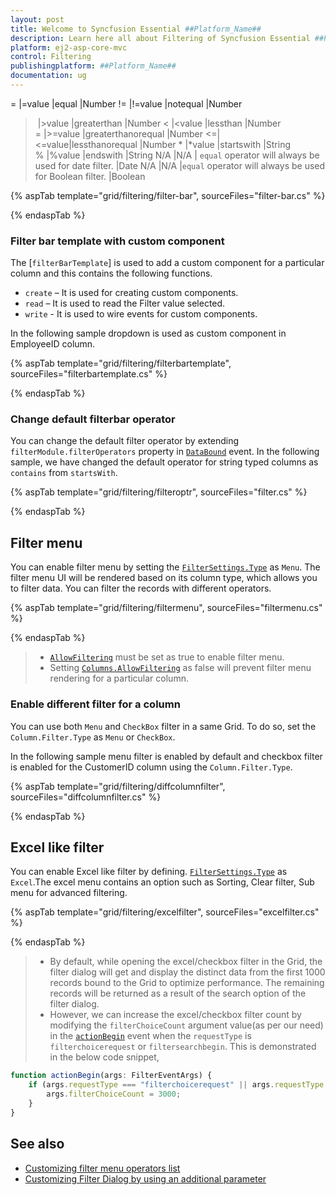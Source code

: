 ```yaml
---
layout: post
title: Welcome to Syncfusion Essential ##Platform_Name##
description: Learn here all about Filtering of Syncfusion Essential ##Platform_Name## widgets based on HTML5 and jQuery.
platform: ej2-asp-core-mvc
control: Filtering
publishingplatform: ##Platform_Name##
documentation: ug
---
```


= |=value |equal |Number
!= |!=value |notequal |Number
> |>value |greaterthan |Number
< |<value |lessthan |Number
>= |>=value |greaterthanorequal |Number
<=|<=value|lessthanorequal |Number
* |*value |startswith |String
% |%value |endswith |String
N/A |N/A | `equal` operator will always be used for date filter. |Date
N/A |N/A |`equal` operator will always be used for Boolean filter. |Boolean

{% aspTab template="grid/filtering/filter-bar", sourceFiles="filter-bar.cs" %}

{% endaspTab %}

<!-- ## Filter bar template with custom component

The `FilterBarTemplate` is used to add custom components to a particular column, and does the following functions:
* `create`: Creates custom components.
* `write`: Wires events for custom components.

In the following sample, the dropdown is used as a custom component in the EmployeeID column.

{% aspTab template="grid/filter/filterbartemplate", sourceFiles="filterbartemplate.cs" %}

{% endaspTab %} -->

### Filter bar template with custom component

The [`filterBarTemplate`] is used to add a custom component for a particular column and this contains the following functions.
* `create` – It is used for creating custom components.
* `read` – It is used to read the Filter value selected.
* `write` - It is used to wire events for custom components.

In the following sample dropdown is used  as custom component in EmployeeID column.

{% aspTab template="grid/filtering/filterbartemplate", sourceFiles="filterbartemplate.cs" %}

{% endaspTab %}

### Change default filterbar operator

You can change the default filter operator by extending `filterModule.filterOperators` property in [`DataBound`](https://help.syncfusion.com/cr/aspnetcore-js2/Syncfusion.EJ2.Grids.GridBuilder-1.html#Syncfusion_EJ2_Grids_GridBuilder_1_DataBound_System_String_) event. In the following sample,
we have changed the default operator for string typed columns as `contains` from `startsWith`.

{% aspTab template="grid/filtering/filteroptr", sourceFiles="filter.cs" %}

{% endaspTab %}

## Filter menu

You can enable filter menu by setting the [`FilterSettings.Type`](https://help.syncfusion.com/cr/aspnetcore-js2/Syncfusion.EJ2.Grids.Grid.html#Syncfusion_EJ2_Grids_Grid_FilterSettings?lang=typescript#type-string) as `Menu`. The filter menu UI will be rendered based on its column type, which allows you to filter data.
You can filter the records with different operators.

{% aspTab template="grid/filtering/filtermenu", sourceFiles="filtermenu.cs" %}

{% endaspTab %}

> * [`AllowFiltering`](https://help.syncfusion.com/cr/aspnetcore-js2/Syncfusion.EJ2.Grids.Grid.html#Syncfusion_EJ2_Grids_Grid_AllowFiltering) must be set as true to enable filter menu.
> * Setting [`Columns.AllowFiltering`](https://help.syncfusion.com/cr/aspnetcore-js2/Syncfusion.EJ2.Grids.GridColumn.html#Syncfusion_EJ2_Grids_GridColumn_AllowFiltering) as false will prevent
 filter menu rendering for a particular column.

<!-- ### Custom component in filter menu

The `Column.Filter.ui` is used to add custom filter components to a particular column.
To implement custom filter ui, define the following functions:

* `create`:  Creates custom component.
* `write`: Wire events for custom component.
* `read`: Read the filter value from custom component.

{% aspTab template="grid/filter/customfiltermenu", sourceFiles="customfiltermenu.cs" %}

{% endaspTab %} -->

### Enable different filter for a column

You can use both `Menu` and `CheckBox` filter in a same Grid. To do so, set the
`Column.Filter.Type` as `Menu` or `CheckBox`.

In the following sample menu filter is enabled by default and checkbox filter is enabled for the CustomerID column using the
`Column.Filter.Type`.

{% aspTab template="grid/filtering/diffcolumnfilter", sourceFiles="diffcolumnfilter.cs" %}

{% endaspTab %}

## Excel like filter

You can enable Excel like filter by defining.
[`FilterSettings.Type`](https://help.syncfusion.com/cr/aspnetcore-js2/Syncfusion.EJ2.Grids.Grid.html#Syncfusion_EJ2_Grids_Grid_FilterSettings?lang=typescript#type-string) as `Excel`.The excel menu contains an option such as Sorting, Clear filter, Sub menu for advanced filtering.

{% aspTab template="grid/filtering/excelfilter", sourceFiles="excelfilter.cs" %}

{% endaspTab %}

> * By default, while opening the excel/checkbox filter in the Grid, the filter dialog will get and display the distinct data from the first 1000 records bound to the Grid to optimize performance. The remaining records will be returned as a result of the search option of the filter dialog.
> * However, we can increase the excel/checkbox filter count by modifying the `filterChoiceCount` argument value(as per our need) in the [`actionBegin`](https://help.syncfusion.com/cr/aspnetcore-js2/Syncfusion.EJ2.Grids.Grid.html#Syncfusion_EJ2_Grids_Grid_ActionBegin) event when the `requestType` is `filterchoicerequest` or `filtersearchbegin`. This is demonstrated in the below code snippet,

```typescript
function actionBegin(args: FilterEventArgs) {
    if (args.requestType === "filterchoicerequest" || args.requestType === "filtersearchbegin") {
        args.filterChoiceCount = 3000;
    }
}
```

## See also

* [Customizing filter menu operators list](./how-to/customizing-filter-menu-operators-list)
* [Customizing Filter Dialog by using an additional parameter](./how-to/add-params-for-filtering)
